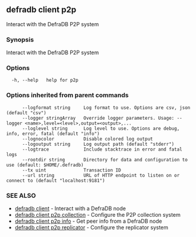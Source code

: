 ## defradb client p2p

Interact with the DefraDB P2P system

### Synopsis

Interact with the DefraDB P2P system

### Options

```
  -h, --help   help for p2p
```

### Options inherited from parent commands

```
      --logformat string     Log format to use. Options are csv, json (default "csv")
      --logger stringArray   Override logger parameters. Usage: --logger <name>,level=<level>,output=<output>,...
      --loglevel string      Log level to use. Options are debug, info, error, fatal (default "info")
      --lognocolor           Disable colored log output
      --logoutput string     Log output path (default "stderr")
      --logtrace             Include stacktrace in error and fatal logs
      --rootdir string       Directory for data and configuration to use (default: $HOME/.defradb)
      --tx uint              Transaction ID
      --url string           URL of HTTP endpoint to listen on or connect to (default "localhost:9181")
```

### SEE ALSO

* [defradb client](defradb_client.md)	 - Interact with a DefraDB node
* [defradb client p2p collection](defradb_client_p2p_collection.md)	 - Configure the P2P collection system
* [defradb client p2p info](defradb_client_p2p_info.md)	 - Get peer info from a DefraDB node
* [defradb client p2p replicator](defradb_client_p2p_replicator.md)	 - Configure the replicator system

